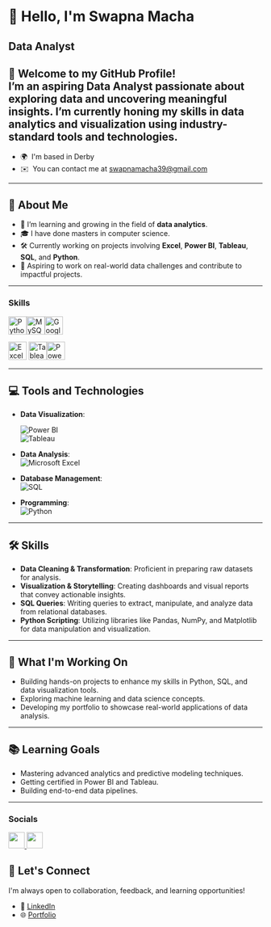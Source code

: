 👋 Hello, I'm Swapna Macha
====================================================================================================================================

Data Analyst
------------
🎯 **Welcome to my GitHub Profile!**  
I’m an aspiring **Data Analyst** passionate about exploring data and uncovering meaningful insights. I’m currently honing my skills in data analytics and visualization using industry-standard tools and technologies.
---
* 🌍  I'm based in Derby
* ✉️  You can contact me at [swapnamacha39@gmail.com](mailto:swapnamacha39@gmail.com)
---  
## 🚀 **About Me**

- 🌱 I’m learning and growing in the field of **data analytics**.
- 🎓 I have done masters in computer science.
- 🛠️ Currently working on projects involving **Excel**, **Power BI**, **Tableau**, **SQL**, and **Python**.
- 🎯 Aspiring to work on real-world data challenges and contribute to impactful projects.
---
### Skills

<p align="left">
<a href="https://www.python.org/" target="_blank" rel="noreferrer"><img src="https://raw.githubusercontent.com/danielcranney/readme-generator/main/public/icons/skills/python-colored.svg" width="36" height="36" alt="Python" /></a><a href="https://www.mysql.com/" target="_blank" rel="noreferrer"><img src="https://raw.githubusercontent.com/danielcranney/readme-generator/main/public/icons/skills/mysql-colored.svg" width="36" height="36" alt="MySQL" /></a><a href="https://cloud.google.com/" target="_blank" rel="noreferrer"><img src="https://raw.githubusercontent.com/danielcranney/readme-generator/main/public/icons/skills/googlecloud-colored.svg" width="36" height="36" alt="Google Cloud" /></a><p align="left"><a href="https://www.microsoft.com/en-us/microsoft-365/excel" target="_blank" rel="noreferrer"><img src="https://img.icons8.com/color/48/000000/microsoft-excel-2019.png" width="36" height="36" alt="Excel" /></a>  <a href="https://www.tableau.com/" target="_blank" rel="noreferrer">    <img src="https://img.icons8.com/color/48/000000/tableau-software.png" width="36" height="36" alt="Tableau" /></a><a href="https://powerbi.microsoft.com/" target="_blank" rel="noreferrer"><img src="https://img.icons8.com/color/48/000000/power-bi.png" width="36" height="36" alt="Power BI" />  </a></p>



---

  ## 💻 Tools and Technologies
- **Data Visualization**:
  
  ![Power BI](https://img.shields.io/badge/PowerBI-F2C811?style=for-the-badge&logo=power-bi&logoColor=black)  
  ![Tableau](https://img.shields.io/badge/Tableau-E97627?style=for-the-badge&logo=tableau&logoColor=white)  
- **Data Analysis**:  
  ![Microsoft Excel](https://img.shields.io/badge/Microsoft%20Excel-217346?style=for-the-badge&logo=microsoft-excel&logoColor=white)  
- **Database Management**:  
  ![SQL](https://img.shields.io/badge/SQL-4479A1?style=for-the-badge&logo=MySQL&logoColor=white)  
- **Programming**:  
  ![Python](https://img.shields.io/badge/Python-3776AB?style=for-the-badge&logo=python&logoColor=white)  

---

## 🛠️ Skills
- **Data Cleaning & Transformation**: Proficient in preparing raw datasets for analysis.  
- **Visualization & Storytelling**: Creating dashboards and visual reports that convey actionable insights.  
- **SQL Queries**: Writing queries to extract, manipulate, and analyze data from relational databases.  
- **Python Scripting**: Utilizing libraries like Pandas, NumPy, and Matplotlib for data manipulation and visualization.  

---  

## 🌱 What I'm Working On
- Building hands-on projects to enhance my skills in Python, SQL, and data visualization tools.  
- Exploring machine learning and data science concepts.  
- Developing my portfolio to showcase real-world applications of data analysis.  
---
## 📚 Learning Goals
- Mastering advanced analytics and predictive modeling techniques.  
- Getting certified in Power BI and Tableau.  
- Building end-to-end data pipelines.
---  
### Socials

<p align="left"> <a href="https://www.github.com/DataBySwapna" target="_blank" rel="noreferrer"> <picture> <source media="(prefers-color-scheme: dark)" srcset="https://raw.githubusercontent.com/danielcranney/readme-generator/main/public/icons/socials/github-dark.svg" /> <source media="(prefers-color-scheme: light)" srcset="https://raw.githubusercontent.com/danielcranney/readme-generator/main/public/icons/socials/github.svg" /> <img src="https://raw.githubusercontent.com/danielcranney/readme-generator/main/public/icons/socials/github.svg" width="32" height="32" /> </picture> </a> <a href="https://www.linkedin.com/in/swapna-macha-198004313/" target="_blank" rel="noreferrer"> <picture> <source media="(prefers-color-scheme: dark)" srcset="https://raw.githubusercontent.com/danielcranney/readme-generator/main/public/icons/socials/linkedin-dark.svg" /> <source media="(prefers-color-scheme: light)" srcset="https://raw.githubusercontent.com/danielcranney/readme-generator/main/public/icons/socials/linkedin.svg" /> <img src="https://raw.githubusercontent.com/danielcranney/readme-generator/main/public/icons/socials/linkedin.svg" width="32" height="32" /> </picture> </a></p>


## 🤝 Let's Connect
I'm always open to collaboration, feedback, and learning opportunities!  
- 💼 [LinkedIn](#)  
- 🌐 [Portfolio](#)  

